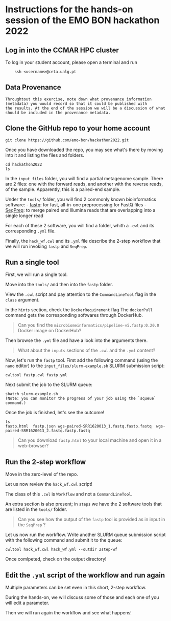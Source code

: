 # Instructions for the hands-on session of the EMO BON hackathon 2022


## Log in into the CCMAR HPC cluster

To log in your student account, please open a terminal and run 

```bash=
    ssh <username>@ceta.ualg.pt
```


## Data Provenance

    Throughtout this exercise, note down what provenance information (metadata) you would record so that it could be published with
    the results. At the end of the session we will be a discussion of what should be included in the provenance metadata.


## Clone the GitHub repo to your home account 


    git clone https://github.com/emo-bon/hackathon2022.git

Once you have downloaded the repo, you may see what's there by moving into it and listing the files and folders. 

    cd hackathon2022
    ls

In the `input_files` folder, you will find a partial metagenome sample. 
There are 2 files: one with the forward reads, and another with the reverse reads, of the sample. 
Apparently, this is a paired-end sample.

Under the `tools/` folder, you will find 2 commonly known bioinformatics software: 
    - [fastp](https://github.com/OpenGene/fastp): for fast, all-in-one preprocessing for FastQ files
    - [SeqPrep](https://github.com/jstjohn/SeqPrep): to merge paired end Illumina reads that are overlapping into a single longer read

For each of these 2 software, you will find a folder, whith a `.cwl` and its corresponding `.yml` file. 


Finally, the `hack_wf.cwl` and its `.yml` file 
describe the 2-step workflow that we will run 
invoking `fastp` and `SeqPrep`. 


## Run a single tool 

First, we will run a single tool. 

Move into the `tools/` and then into the `fastp` folder.

View the `.cwl` script and pay attention to the `CommandLineTool` flag in the `class` argument. 

In the `hints` section, check the `DockerRequirement` flag 
The `dockerPull` command gets the corresponding softwares through DockerHub. 

> Can you find the `microbiomeinformatics/pipeline-v5.fastp:0.20.0` Docker image on DockerHub? 
> 

Then browse the `.yml` file and have a look into the arguments there. 

> What about the `inputs` sections of the `.cwl` and the `.yml` content? 


Now, let's run the `fastp` tool. First add the following command (using the `nano` editor) to the `input_files/slurm-example.sh` SLURM submission script: 

    cwltool fastp.cwl fastp.yml

Next submit the job to the SLURM queue:

    sbatch slurm-example.sh
    (Note: you can monitor the progress of your job using the `squeue` command.)

Once the job is finished, let's see the outcome! 

    ls 
    fastp.html  fastp.json wgs-paired-SRR1620013_1.fastq.fastp.fastq  wgs-paired-SRR1620013_2.fastq.fastp.fastq

> Can you download `fastp.html` to your local machine and open it in a web-browser? 


## Run the 2-step workflow 

Move in the zero-level of the repo. 

Let us now review the `hack_wf.cwl` script! 

The class of this `.cwl` is `Workflow` and not a `CommandLineTool`. 

An extra section is also present; in `steps` we have the 2 software tools 
that are listed in the `tools/` folder. 

> Can you see how the output of the `fastp` tool is provided as in input in the `SeqPrep` ? 

Let us now run the workflow. Write another SLURM queue submission script with the following command and submit it to the queue: 

    cwltool hack_wf.cwl hack_wf.yml --outdir 2step-wf


Once comlpeted, check on the output directory!


## Edit the `.yml` script of the workflow and run again


Multiple parameters can be set even in this short, 2-step workflow. 

During the hands-on, we will discuss some of those and each one of you
will edit a parameter. 

Then we will run again the workflow and see what happens! 




